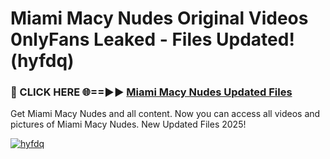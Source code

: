 # Miami Macy Nudes Original Videos 0nlyFans Leaked - Files Updated! (hyfdq)

<h3>🔴 CLICK HERE 🌐==►► <a href="https://tinyurl.com/y5r63du9" rel="nofollow">Miami Macy Nudes Updated Files</a></h3>

Get Miami Macy Nudes and all content. Now you can access all videos and pictures of Miami Macy Nudes. New Updated Files 2025!

[![hyfdq](https://i.imgur.com/UVo9nyh.gif)](https://tinyurl.com/y5r63du9)